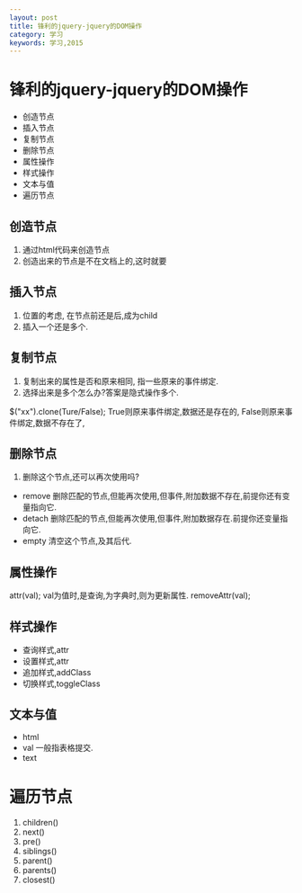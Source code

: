 ```yaml
---
layout: post
title: 锋利的jquery-jquery的DOM操作
category: 学习
keywords: 学习,2015
---
```



# 锋利的jquery-jquery的DOM操作
+ 创造节点
+ 插入节点
+ 复制节点
+ 删除节点
+ 属性操作
+ 样式操作
+ 文本与值
+ 遍历节点

## 创造节点
1. 通过html代码来创造节点
2. 创造出来的节点是不在文档上的,这时就要

## 插入节点
1. 位置的考虑, 在节点前还是后,成为child
2. 插入一个还是多个.

## 复制节点

1. 复制出来的属性是否和原来相同, 指一些原来的事件绑定.
2. 选择出来是多个怎么办?答案是隐式操作多个.

$("xx").clone(Ture/False);
True则原来事件绑定,数据还是存在的,
False则原来事件绑定,数据不存在了,


## 删除节点
1. 删除这个节点,还可以再次使用吗?

+ remove 删除匹配的节点,但能再次使用,但事件,附加数据不存在,前提你还有变量指向它.
+ detach 删除匹配的节点,但能再次使用,但事件,附加数据存在.前提你还变量指向它.
+ empty 清空这个节点,及其后代.


## 属性操作
attr(val);
val为值时,是查询,为字典时,则为更新属性.
removeAttr(val);


## 样式操作
+ 查询样式,attr
+ 设置样式,attr
+ 追加样式,addClass
+ 切换样式,toggleClass


## 文本与值
+ html
+ val 一般指表格提交.
+ text

# 遍历节点
1. children()
2. next()
3. pre()
4. siblings()
5. parent()
6. parents()
7. closest()

